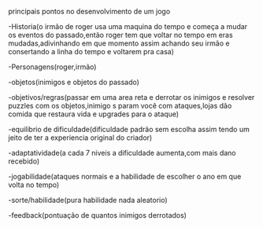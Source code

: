 principais pontos no desenvolvimento de um jogo

-Historia(o irmão de roger usa uma maquina do tempo e começa a mudar os eventos do passado,então roger tem
que voltar no tempo em eras mudadas,adivinhando em que momento assim achando seu irmão e consertando
a linha do tempo e voltarem pra casa)

-Personagens(roger,irmão)

-objetos(inimigos e objetos do passado)

-objetivos/regras(passar em uma area reta e derrotar os inimigos e resolver puzzles com os objetos,inimigo
s param você com ataques,lojas dão comida que restaura vida e upgrades para o ataque)

-equilibrio de dificuldade(dificuldade padrão sem escolha assim tendo um jeito de ter a experiencia
original do criador)

-adaptatividade(a cada 7 niveis a dificuldade aumenta,com mais dano recebido)

-jogabilidade(ataques normais e a habilidade de escolher o ano em que volta no tempo)

-sorte/habilidade(pura habilidade nada aleatorio)

-feedback(pontuação de quantos inimigos derrotados)
